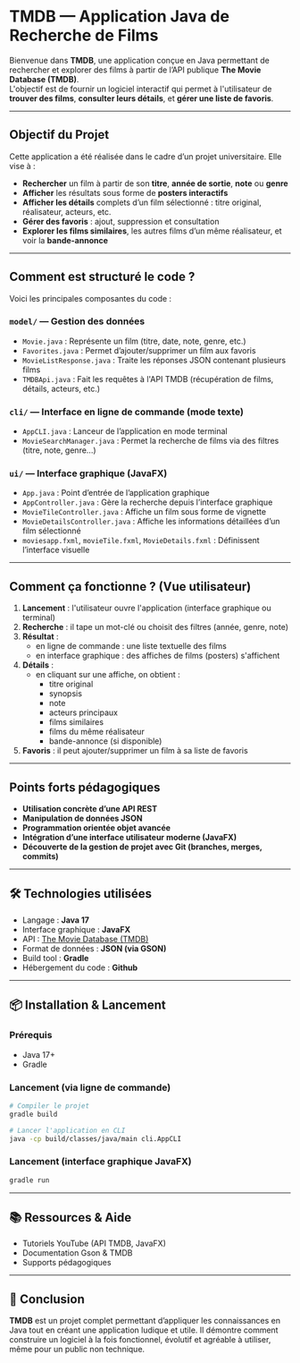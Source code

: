 #  TMDB  — Application Java de Recherche de Films

Bienvenue dans **TMDB**, une application conçue en Java permettant de rechercher et explorer des films à partir de l’API publique **The Movie Database (TMDB)**.  
L'objectif est de fournir un logiciel interactif  qui permet à l'utilisateur de **trouver des films**, **consulter leurs détails**, et **gérer une liste de favoris**.

---

##  Objectif du Projet

Cette application a été réalisée dans le cadre d’un projet universitaire. Elle vise à :

- **Rechercher** un film à partir de son **titre**, **année de sortie**, **note** ou **genre**
- **Afficher** les résultats sous forme de **posters interactifs**
- **Afficher les détails** complets d’un film sélectionné : titre original, réalisateur, acteurs, etc.
- **Gérer des favoris** : ajout, suppression et consultation
- **Explorer les films similaires**, les autres films d’un même réalisateur, et voir la **bande-annonce**

---

##  Comment est structuré le code ?

Voici les principales composantes du code :

###  `model/` — Gestion des données

- `Movie.java` : Représente un film (titre, date, note, genre, etc.)
- `Favorites.java` : Permet d’ajouter/supprimer un film aux favoris
- `MovieListResponse.java` : Traite les réponses JSON contenant plusieurs films
- `TMDBApi.java` : Fait les requêtes à l'API TMDB (récupération de films, détails, acteurs, etc.)

###  `cli/` — Interface en ligne de commande (mode texte)

- `AppCLI.java` : Lanceur de l’application en mode terminal
- `MovieSearchManager.java` : Permet la recherche de films via des filtres (titre, note, genre...)

###  `ui/` — Interface graphique (JavaFX)

- `App.java` : Point d’entrée de l’application graphique
- `AppController.java` : Gère la recherche depuis l’interface graphique
- `MovieTileController.java` : Affiche un film sous forme de vignette
- `MovieDetailsController.java` : Affiche les informations détaillées d’un film sélectionné
- `moviesapp.fxml`, `movieTile.fxml`, `MovieDetails.fxml` : Définissent l’interface visuelle

---

##  Comment ça fonctionne ? (Vue utilisateur)

1. **Lancement** : l'utilisateur ouvre l'application (interface graphique ou terminal)
2. **Recherche** : il tape un mot-clé ou choisit des filtres (année, genre, note)
3. **Résultat** :
   - en ligne de commande : une liste textuelle des films
   - en interface graphique : des affiches de films (posters) s'affichent
4. **Détails** :
   - en cliquant sur une affiche, on obtient :
     - titre original
     - synopsis
     - note
     - acteurs principaux
     - films similaires
     - films du même réalisateur
     - bande-annonce (si disponible)
5. **Favoris** : il peut ajouter/supprimer un film à sa liste de favoris

---

##  Points forts pédagogiques

- **Utilisation concrète d’une API REST**
- **Manipulation de données JSON**
- **Programmation orientée objet avancée**
- **Intégration d’une interface utilisateur moderne (JavaFX)**
- **Découverte de la gestion de projet avec Git (branches, merges, commits)**

---

## 🛠️ Technologies utilisées

- Langage : **Java 17**
- Interface graphique : **JavaFX**
- API : [The Movie Database (TMDB)](https://www.themoviedb.org/)
- Format de données : **JSON (via GSON)**
- Build tool : **Gradle**
- Hébergement du code : **Github**

---

## 📦 Installation & Lancement

### Prérequis
- Java 17+
- Gradle

### Lancement (via ligne de commande)
```bash
# Compiler le projet
gradle build

# Lancer l'application en CLI
java -cp build/classes/java/main cli.AppCLI
```

### Lancement (interface graphique JavaFX)
```bash
gradle run
```

---

## 📚 Ressources & Aide

- Tutoriels YouTube (API TMDB, JavaFX)
- Documentation Gson & TMDB
- Supports pédagogiques 

---


## 📌 Conclusion

**TMDB** est un projet complet permettant d’appliquer les connaissances en Java tout en créant une application ludique et utile. Il démontre comment construire un logiciel à la fois fonctionnel, évolutif et agréable à utiliser, même pour un public non technique.
